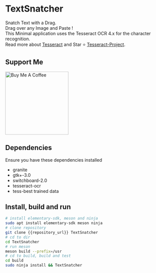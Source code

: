 # TextSnatcher

Snatch Text with a Drag. <br>
Drag over any Image and Paste ! <br>
This Minimal application uses the Tesseract OCR 4.x for the character
recognition. <br>
Read more about [Tesseract](https://tesseract-ocr.github.io/tessdoc/Home.html) and Star ⭐️ [Tesseract-Project](https://github.com/tesseract-ocr/tesseract).

## Support Me

<a href="https://www.buymeacoffee.com/rajsolai" target="_blank"><img src="https://cdn.buymeacoffee.com/buttons/v2/default-yellow.png" alt="Buy Me A Coffee" style="width: 200px;" ></a>

## Dependencies

Ensure you have these dependencies installed

-   granite
-   gtk+-3.0
-   switchboard-2.0
-   tesseract-ocr
-   tess-best trained data

## Install, build and run

```bash
# install elementary-sdk, meson and ninja
sudo apt install elementary-sdk meson ninja
# clone repository
git clone {{repository_url}} TextSnatcher
# cd to dir
cd TextSnatcher
# run meson
meson build --prefix=/usr
# cd to build, build and test
cd build
sudo ninja install && TextSnatcher
```
